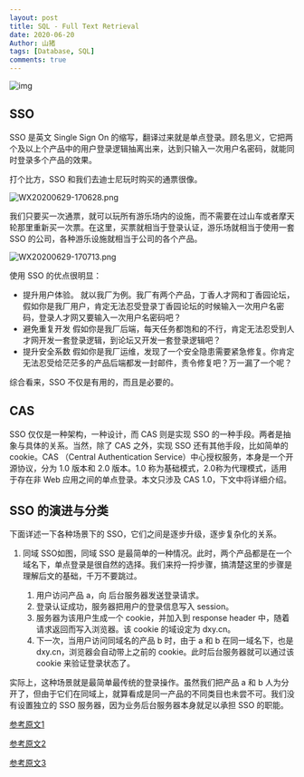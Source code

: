```yaml
---
layout: post
title: SQL - Full Text Retrieval
date: 2020-06-20
Author: 山猪
tags: [Database, SQL]
comments: true
---
```

![img](https://intellipaat.com/mediaFiles/2015/11/SQL-e1559106221282.png)

<!-- more -->

## SSO

SSO 是英文 Single Sign On 的缩写，翻译过来就是单点登录。顾名思义，它把两个及以上个产品中的用户登录逻辑抽离出来，达到只输入一次用户名密码，就能同时登录多个产品的效果。

打个比方，SSO 和我们去迪士尼玩时购买的通票很像。

![WX20200629-170628.png](https://i.loli.net/2020/06/30/hL8N5oqJHdQvOkz.png)

我们只要买一次通票，就可以玩所有游乐场内的设施，而不需要在过山车或者摩天轮那里重新买一次票。在这里，买票就相当于登录认证，游乐场就相当于使用一套 SSO 的公司，各种游乐设施就相当于公司的各个产品。

![WX20200629-170713.png](https://i.loli.net/2020/06/30/xcjFe8YkBGLdQy2.png)

使用 SSO 的优点很明显：

- 提升用户体验。
就以我厂为例。我厂有两个产品，丁香人才网和丁香园论坛，假如你是我厂用户，肯定无法忍受登录丁香园论坛的时候输入一次用户名密码，登录人才网又要输入一次用户名密码吧？
- 避免重复开发
假如你是我厂后端，每天任务都饱和的不行，肯定无法忍受到人才网开发一套登录逻辑，到论坛又开发一套登录逻辑吧？
- 提升安全系数
假如你是我厂运维，发现了一个安全隐患需要紧急修复。你肯定无法忍受给茫茫多的产品后端都发一封邮件，责令修复吧？万一漏了一个呢？

综合看来，SSO 不仅是有用的，而且是必要的。


## CAS
SSO 仅仅是一种架构，一种设计，而 CAS 则是实现 SSO 的一种手段。两者是抽象与具体的关系。当然，除了 CAS 之外，实现 SSO 还有其他手段，比如简单的 cookie。CAS （Central Authentication Service）中心授权服务，本身是一个开源协议，分为 1.0 版本和 2.0 版本。1.0 称为基础模式，2.0称为代理模式，适用于存在非 Web 应用之间的单点登录。本文只涉及 CAS 1.0，下文中将详细介绍。

## SSO 的演进与分类

下面详述一下各种场景下的 SSO，它们之间是逐步升级，逐步复杂化的关系。

1. 同域 SSO如图，同域 SSO 是最简单的一种情况。此时，两个产品都是在一个域名下，单点登录是很自然的选择。我们来捋一捋步骤，搞清楚这里的步骤是理解后文的基础，千万不要跳过。

    1. 用户访问产品 a，向 后台服务器发送登录请求。
    2. 登录认证成功，服务器把用户的登录信息写入 session。
    3. 服务器为该用户生成一个 cookie，并加入到 response header 中，随着请求返回而写入浏览器。该 cookie 的域设定为 dxy.cn。
    4. 下一次，当用户访问同域名的产品 b 时，由于 a 和 b 在同一域名下，也是 dxy.cn，浏览器会自动带上之前的 cookie。此时后台服务器就可以通过该 cookie 来验证登录状态了。

实际上，这种场景就是最简单最传统的登录操作。虽然我们把产品 a 和 b 人为分开了，但由于它们在同域上，就算看成是同一产品的不同类目也未尝不可。我们没有设置独立的 SSO 服务器，因为业务后台服务器本身就足以承担 SSO 的职能。



[参考原文1](https://www.jianshu.com/p/4b1a88d1c1d0)

[参考原文2](https://towardsdatascience.com/a-guide-to-unicode-utf-8-and-strings-in-python-757a232db95c)

[参考原文3](https://www.iteye.com/blog/mikzhang-1101705)



